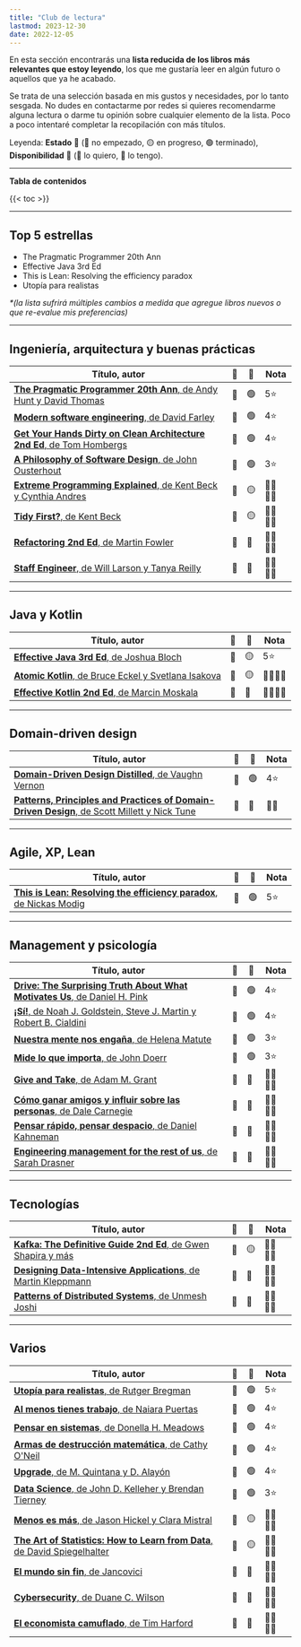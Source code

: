 ```yaml
---
title: "Club de lectura"
lastmod: 2023-12-30
date: 2022-12-05
---
```


En esta sección encontrarás una **lista reducida de los libros más relevantes que estoy leyendo**, los que me gustaría leer en algún futuro o aquellos que ya he acabado.

Se trata de una selección basada en mis gustos y necesidades, por lo tanto sesgada. No dudes en contactarme por redes si quieres recomendarme alguna lectura o darme tu opinión sobre cualquier elemento de la lista. Poco a poco intentaré completar la recopilación con más títulos.

Leyenda: **Estado** 🚦 (🔴 no empezado, 🟡 en progreso, 🟢 terminado), **Disponibilidad** 📕 (🎁 lo quiero, 💸 lo tengo).

---

**Tabla de contenidos**

{{< toc >}}

---

## Top 5 estrellas

* The Pragmatic Programmer 20th Ann
* Effective Java 3rd Ed
* This is Lean: Resolving the efficiency paradox
* Utopía para realistas


_*(la lista sufrirá múltiples cambios a medida que agregue libros nuevos o que re-evalue mis preferencias)_

---

## Ingeniería, arquitectura y buenas prácticas

| Título, autor | 📕 | 🚦 | Nota |
|---------------|----|----|------|
|[**The Pragmatic Programmer 20th Ann**, de Andy Hunt y David Thomas](https://www.goodreads.com/book/show/60633459-the-pragmatic-programmer-20th-anniversary-edition-your-journey-to-maste)|💸|🟢|5⭐|
|[**Modern software engineering**, de David Farley](https://www.goodreads.com/book/show/57345270-modern-software-engineering)|💸|🟢|4⭐|
|[**Get Your Hands Dirty on Clean Architecture 2nd Ed**, de Tom Hombergs](https://leanpub.com/get-your-hands-dirty-on-clean-architecture/)|💸|🟢|4⭐|
|[**A Philosophy of Software Design**, de John Ousterhout](https://www.goodreads.com/book/show/39996759-a-philosophy-of-software-design)|💸|🟢|3⭐|
|[**Extreme Programming Explained**, de Kent Beck y Cynthia Andres](https://www.goodreads.com/book/show/67833.Extreme_Programming_Explained)|💸|🟡|🤷‍♀️🤷‍♀️|
|[**Tidy First?**, de Kent Beck](https://www.goodreads.com/book/show/171691901-tidy-first)|💸|🟡|🤷‍♀️🤷‍♀️|
|[**Refactoring 2nd Ed**, de Martin Fowler](https://www.refactoring.com/)|💸|🔴|🤷‍♀️🤷‍♀️|
|[**Staff Engineer**, de Will Larson y Tanya Reilly](https://www.goodreads.com/book/show/56481725-staff-engineer)|💸|🔴|🤷‍♀️🤷‍♀️|

---

## Java y Kotlin

| Título, autor | 📕 | 🚦 | Nota |
|---------------|----|----|------|
|[**Effective Java 3rd Ed**, de Joshua Bloch](https://www.goodreads.com/book/show/105099.Effective_Java_)|💸|🟡|5⭐|
|[**Atomic Kotlin**, de Bruce Eckel y Svetlana Isakova](https://leanpub.com/AtomicKotlin)|💸|🟡|🤷‍♀️🤷‍♀️|
|[**Effective Kotlin 2nd Ed**, de Marcin Moskala](https://leanpub.com/effectivekotlin)|💸|🔴|🤷‍♀️🤷‍♀️|

---

## Domain-driven design

| Título, autor | 📕 | 🚦 | Nota |
|---------------|----|----|------|
|[**Domain-Driven Design Distilled**, de Vaughn Vernon](https://www.goodreads.com/book/show/28602719-domain-driven-design-distilled)|💸|🟢|4⭐|
|[**Patterns, Principles and Practices of Domain-Driven Design**, de Scott Millett y Nick Tune](https://www.goodreads.com/book/show/25531393-patterns-principles-and-practices-of-domain-driven-design)|💸|🔴|🤷‍♀️|

---

## Agile, XP, Lean

| Título, autor | 📕 | 🚦 | Nota |
|---------------|----|----|------|
|[**This is Lean: Resolving the efficiency paradox**, de Nickas Modig](https://www.goodreads.com/book/show/17060202-this-is-lean)|💸|🟢|5⭐|

---

## Management y psicología

| Título, autor | 📕 | 🚦 | Nota |
|---------------|----|----|------|
|[**Drive: The Surprising Truth About What Motivates Us**, de Daniel H. Pink](https://www.goodreads.com/book/show/6452796-drive)|💸|🟢|4⭐|
|[**¡Sí!**, de Noah J. Goldstein, Steve J. Martin y Robert B. Cialdini](https://www.goodreads.com/book/show/13226702-s)|💸|🟢|4⭐|
|[**Nuestra mente nos engaña**, de Helena Matute](https://www.goodreads.com/book/show/51107412-nuestra-mente-nos-enga-a)|💸|🟢|3⭐|
|[**Mide lo que importa**, de John Doerr](https://www.goodreads.com/book/show/42419870-mide-lo-que-importa)|💸|🟢|3⭐|
|[**Give and Take**, de Adam M. Grant](https://www.goodreads.com/book/show/16158498-give-and-take)|💸|🔴|🤷‍♀️🤷‍♀️|
|[**Cómo ganar amigos y influir sobre las personas**, de Dale Carnegie](https://www.goodreads.com/book/show/730797.C_mo_ganar_amigos_y_influir_sobre_las_personas)|💸|🔴|🤷‍♀️🤷‍♀️|
|[**Pensar rápido, pensar despacio**, de Daniel Kahneman](https://www.goodreads.com/book/show/38228086-pensar-r-pido-pensar-despacio)|💸|🔴|🤷‍♀️🤷‍♀️|
|[**Engineering management for the rest of us**, de Sarah Drasner](https://www.goodreads.com/book/show/58502800-engineering-management-for-the-rest-of-us)|💸|🔴|🤷‍♀️🤷‍♀️|

---

## Tecnologías

| Título, autor | 📕 | 🚦 | Nota |
|---------------|----|----|------|
|[**Kafka: The Definitive Guide 2nd Ed**, de Gwen Shapira y más](https://www.goodreads.com/book/show/61215962-kafka)|💸|🟡|🤷‍♀️🤷‍♀️|
|[**Designing Data-Intensive Applications**, de Martin Kleppmann](https://www.goodreads.com/book/show/23463279-designing-data-intensive-applications)|💸|🔴|🤷‍♀️🤷‍♀️|
|[**Patterns of Distributed Systems**, de Unmesh Joshi](https://www.goodreads.com/book/show/123018982-patterns-of-distributed-systems-addison-wesley-signature-series)|💸|🔴|🤷‍♀️🤷‍♀️|

---

## Varios

| Título, autor | 📕 | 🚦 | Nota |
|---------------|----|----|------|
|[**Utopía para realistas**, de Rutger Bregman](https://www.goodreads.com/book/show/34651610-utop-a-para-realistas)|💸|🟢|5⭐|
|[**Al menos tienes trabajo**, de Naiara Puertas](https://www.goodreads.com/book/show/49656893-al-menos-tienes-trabajo)|💸|🟢|4⭐|
|[**Pensar en sistemas**, de Donella H. Meadows](https://www.goodreads.com/book/show/60861368-pensar-en-sistemas-un-manual-de-iniciaci-n)|💸|🟢|4⭐|
|[**Armas de destrucción matemática**, de Cathy O'Neil](https://www.goodreads.com/book/show/38338491-armas-de-destrucci-n-matem-tica)|💸|🟢|4⭐|
|[**Upgrade**, de M. Quintana y D. Alayón](https://www.goodreads.com/book/show/61211996)|💸|🟢|4⭐|
|[**Data Science**, de John D. Kelleher y Brendan Tierney](https://www.goodreads.com/book/show/36722689-data-science)|💸|🟢|3⭐|
|[**Menos es más**, de Jason Hickel y Clara Mistral](https://www.goodreads.com/book/show/144573181-menos-es-m-s)|💸|🟡|🤷‍♀️🤷‍♀️|
|[**The Art of Statistics: How to Learn from Data**, de David Spiegelhalter](https://www.goodreads.com/book/show/43722897-the-art-of-statistics)|💸|🟡|🤷‍♀️🤷‍♀️|
|[**El mundo sin fin**, de Jancovici](https://www.goodreads.com/book/show/63882950-el-mundo-sin-fin)|💸|🔴|🤷‍♀️🤷‍♀️|
|[**Cybersecurity**, de Duane C. Wilson](https://www.goodreads.com/book/show/59706156-cybersecurity)|💸|🔴|🤷‍♀️🤷‍♀️|
|[**El economista camuflado**, de Tim Harford](https://www.goodreads.com/book/show/42102458-el-economista-camuflado-la-economia-de-las-peque-as-cosas)|💸|🔴|🤷‍♀️🤷‍♀️|
